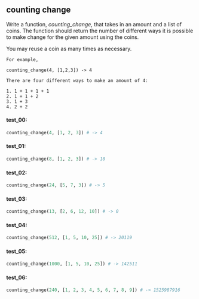 ## counting change

Write a function, *counting_change*, that takes in an amount and a list of coins. The function should
return the number of different ways it is possible to make change for the given amount using the coins.

You may reuse a coin as many times as necessary.

```plaintext
For example,

counting_change(4, [1,2,3]) -> 4

There are four different ways to make an amount of 4:

1. 1 + 1 + 1 + 1
2. 1 + 1 + 2
3. 1 + 3
4. 2 + 2
```

#### test_00:

```python
counting_change(4, [1, 2, 3]) # -> 4
```

#### test_01:

```python
counting_change(8, [1, 2, 3]) # -> 10
```

#### test_02:

```python
counting_change(24, [5, 7, 3]) # -> 5
```

#### test_03:

```python
counting_change(13, [2, 6, 12, 10]) # -> 0
```

#### test_04:

```python
counting_change(512, [1, 5, 10, 25]) # -> 20119
```

#### test_05:

```python
counting_change(1000, [1, 5, 10, 25]) # -> 142511
```

#### test_06:

```python
counting_change(240, [1, 2, 3, 4, 5, 6, 7, 8, 9]) # -> 1525987916
```

